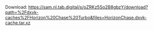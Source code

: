 Download: https://sam.nl.tab.digital/s/oZRKz5So2B8gbzY/download?path=%2Fdxvk-caches%2FHorizon%20Chase%20Turbo&files=HorizonChase.dxvk-cache.tar.xz
